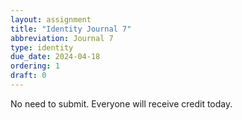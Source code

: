 ```yaml
---
layout: assignment
title: "Identity Journal 7"
abbreviation: Journal 7
type: identity
due_date: 2024-04-18
ordering: 1
draft: 0
---
```


No need to submit. Everyone will receive credit today.